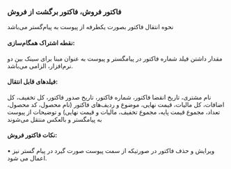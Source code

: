 ### فاکتور فروش، فاکتور برگشت از فروش

نحوه انتقال فاکتور بصورت یکطرفه از پیوست به پیام‌گستر می‌باشد

#### نقطه اشتراک همگام‌سازی:

مقدار داشتن فیلد شماره فاکتور در پیامگستر و پیوست به عنوان مبنا برای سینک بین دو نرم‌افزار، الزامی می‌باشد.

#### فیلدهای قابل انتقال:

نام مشتری، تاریخ انقضا فاکتور، شماره فاکتور، تاریخ صدور فاکتور، کل تخفیف، کل اضافات، کل مالیات، قیمت نهایی، موضوع و ردیف‌های فاکتور (نام محصول، کد محصول، تعداد، مجموع قیمت پایه، مجموع تخفیف، مالیات و قیمت نهایی) و توضیحات از پیوست به پیامگستر و بالعکس منتقل می‌شوند

#### نکات فاکتور فروش:

•	ویرایش و حذف فاکتور در صورتیکه از سمت پیوست صورت گیرد در پیام گستر نیز اعمال می شود.
